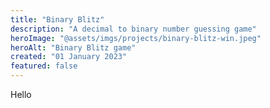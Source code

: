 ```yaml
---
title: "Binary Blitz"
description: "A decimal to binary number guessing game"
heroImage: "@assets/imgs/projects/binary-blitz-win.jpeg"
heroAlt: "Binary Blitz game"
created: "01 January 2023"
featured: false
---
```


Hello